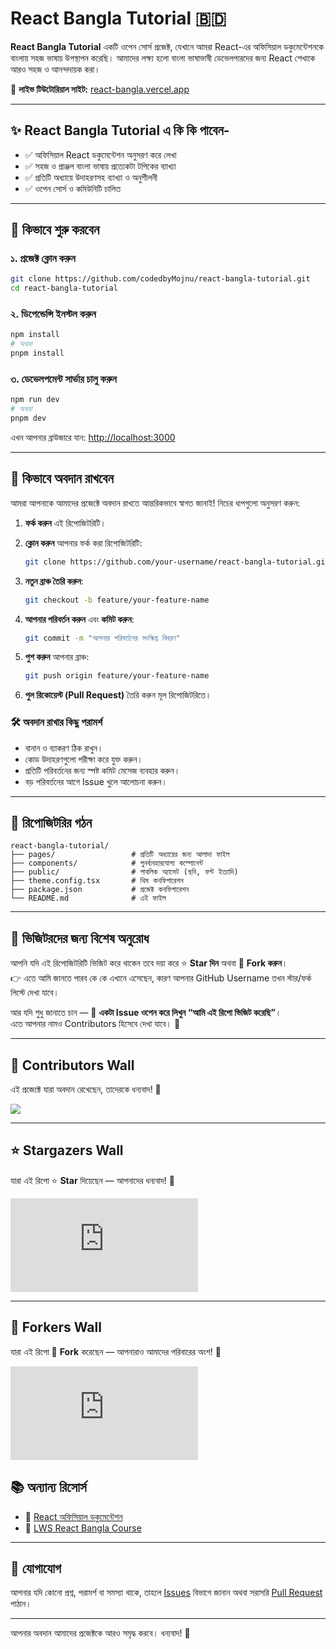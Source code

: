 # React Bangla Tutorial 🇧🇩

**React Bangla Tutorial** একটি ওপেন সোর্স প্রজেক্ট, যেখানে আমরা React-এর অফিসিয়াল ডকুমেন্টেশনকে বাংলায় সহজ ভাষায় উপস্থাপন করেছি। আমাদের লক্ষ্য হলো বাংলা ভাষাভাষী ডেভেলপারদের জন্য React শেখাকে আরও সহজ ও আনন্দদায়ক করা।

📘 **লাইভ টিউটোরিয়াল সাইট:** [react-bangla.vercel.app](https://react-bangla.vercel.app)

<hr/>

## ✨ React Bangla Tutorial এ কি কি পাবেন-

- ✅ অফিসিয়াল React ডকুমেন্টেশন অনুসরণ করে লেখা
- ✅ সহজ ও প্রাঞ্জল বাংলা ভাষায় প্রত্যেকটা টপিকের ব্যাখ্যা
- ✅ প্রতিটি অধ্যায়ে উদাহরণসহ ব্যাখ্যা ও অনুশীলনী
- ✅ ওপেন সোর্স ও কমিউনিটি চালিত

<hr/>

## 🚀 কিভাবে শুরু করবেন

### ১. প্রজেক্ট ক্লোন করুন

```bash
git clone https://github.com/codedbyMojnu/react-bangla-tutorial.git
cd react-bangla-tutorial
```

### ২. ডিপেন্ডেন্সি ইনস্টল করুন

```bash
npm install
# অথবা
pnpm install
```

### ৩. ডেভেলপমেন্ট সার্ভার চালু করুন

```bash
npm run dev
# অথবা
pnpm dev
```

এখন আপনার ব্রাউজারে যান: [http://localhost:3000](http://localhost:3000)

---

## 🤝 কিভাবে অবদান রাখবেন

আমরা আপনাকে আমাদের প্রজেক্টে অবদান রাখতে আন্তরিকভাবে স্বাগত জানাই! নিচের ধাপগুলো অনুসরণ করুন:

1. **ফর্ক করুন** এই রিপোজিটরিটি।
2. **ক্লোন করুন** আপনার ফর্ক করা রিপোজিটরিটি:

   ```bash
   git clone https://github.com/your-username/react-bangla-tutorial.git
   ```

3. **নতুন ব্রাঞ্চ তৈরি করুন**:

   ```bash
   git checkout -b feature/your-feature-name
   ```

4. **আপনার পরিবর্তন করুন** এবং **কমিট করুন**:

   ```bash
   git commit -m "আপনার পরিবর্তনের সংক্ষিপ্ত বিবরণ"
   ```

5. **পুশ করুন** আপনার ব্রাঞ্চ:

   ```bash
   git push origin feature/your-feature-name
   ```

6. **পুল রিকোয়েস্ট (Pull Request)** তৈরি করুন মূল রিপোজিটরিতে।

### 🛠️ অবদান রাখার কিছু পরামর্শ

- বানান ও ব্যাকরণ ঠিক রাখুন।
- কোড উদাহরণগুলো পরীক্ষা করে যুক্ত করুন।
- প্রতিটি পরিবর্তনের জন্য স্পষ্ট কমিট মেসেজ ব্যবহার করুন।
- বড় পরিবর্তনের আগে Issue খুলে আলোচনা করুন।

<hr/>

## 📂 রিপোজিটরির গঠন

```
react-bangla-tutorial/
├── pages/                 # প্রতিটি অধ্যায়ের জন্য আলাদা ফাইল
├── components/            # পুনর্ব্যবহারযোগ্য কম্পোনেন্ট
├── public/                # পাবলিক অ্যাসেট (ছবি, ফন্ট ইত্যাদি)
├── theme.config.tsx       # থিম কনফিগারেশন
├── package.json           # প্রজেক্ট কনফিগারেশন
└── README.md              # এই ফাইল
```

---

## 👋 ভিজিটরদের জন্য বিশেষ অনুরোধ

আপনি যদি এই রিপোজিটরিটি ভিজিট করে থাকেন তবে দয়া করে ⭐ **Star দিন** অথবা 🍴 **Fork করুন**।  
👉 এতে আমি জানতে পারব কে কে এখানে এসেছেন, কারণ আপনার GitHub Username তখন স্টার/ফর্ক লিস্টে দেখা যাবে।

আর যদি শুধু জানাতে চান — 📝 **একটা Issue ওপেন করে লিখুন “আমি এই রিপো ভিজিট করেছি”**।  
এতে আপনার নামও Contributors হিসেবে দেখা যাবে। 🎉

---

## 🙌 Contributors Wall

এই প্রজেক্টে যারা অবদান রেখেছেন, তাদেরকে ধন্যবাদ! 💙

<a href="https://github.com/codedbyMojnu/react-bangla-tutorial/graphs/contributors">
  <img src="https://contrib.rocks/image?repo=codedbyMojnu/react-bangla-tutorial" />
</a>

---

## ⭐ Stargazers Wall

যারা এই রিপো ⭐ **Star** দিয়েছেন — আপনাদের ধন্যবাদ! 🙏

[![Stargazers repo roster for @codedbyMojnu/react-bangla-tutorial](https://bytecrank.com/nastyox/reporoster/php/stargazersSVG.php?user=codedbyMojnu&repo=react-bangla-tutorial)](https://github.com/codedbyMojnu/react-bangla-tutorial/stargazers)

---

## 🍴 Forkers Wall

যারা এই রিপো 🍴 **Fork** করেছেন — আপনারাও আমাদের পরিবারের অংশ! 🚀

[![Forkers repo roster for @codedbyMojnu/react-bangla-tutorial](https://bytecrank.com/nastyox/reporoster/php/forkersSVG.php?user=codedbyMojnu&repo=react-bangla-tutorial)](https://github.com/codedbyMojnu/react-bangla-tutorial/network/members)

## 📚 অন্যান্য রিসোর্স

- 📘 [React অফিসিয়াল ডকুমেন্টেশন](https://react.dev/)
- 🎥 [LWS React Bangla Course](https://learnwithsumit.com/rnext)

<hr/>

## 📢 যোগাযোগ

আপনার যদি কোনো প্রশ্ন, পরামর্শ বা সমস্যা থাকে, তাহলে [Issues](https://github.com/codedbyMojnu/react-bangla-tutorial/issues) বিভাগে জানান অথবা সরাসরি [Pull Request](https://github.com/codedbyMojnu/react-bangla-tutorial/pulls) পাঠান।

<hr/>

আপনার অবদান আমাদের প্রজেক্টকে আরও সমৃদ্ধ করবে। ধন্যবাদ! 💙

